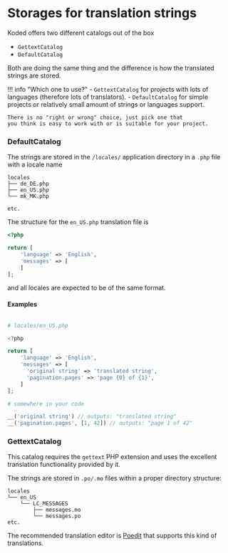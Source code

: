 Storages for translation strings
================================

Koded offers two different catalogs out of the box

  - `GettextCatalog`
  - `DefaultCatalog`

Both are doing the same thing and the difference is how the 
translated strings are stored.

!!! info "Which one to use?"
    - `GettextCatalog` for projects with lots of languages 
    (therefore lots of translators).
    - `DefaultCatalog` for simple projects or relatively
    small amount of strings or languages support.

    There is no "right or wrong" choice, just pick one that
    you think is easy to work with or is suitable for your project. 


### DefaultCatalog

The strings are stored in the `/locales/` application 
directory in a `.php` file with a locale name

```
locales
├── de_DE.php
├── en_US.php
└── mk_MK.php

etc.
```

The structure for the `en_US.php` translation file is
```php
<?php

return [
    'language' => 'English',
    'messages' => [
    ]
];
```
and all locales are expected to be of the same format.

#### Examples

```php

# locales/en_US.php

<?php

return [
    'language' => 'English',
    'messages' => [
      'original string' => 'translated string',
      'pagination.pages' => 'page {0} of {1}',
    ]
];

# somewhere in your code

__('original string') // outputs: "translated string"
__('pagination.pages', [1, 42]) // outputs: "page 1 of 42"
```


### GettextCatalog

This catalog requires the `gettext` PHP extension and uses the 
excellent translation functionality provided by it.

The strings are stored in `.po/.mo` files within a proper
directory structure:

```
locales
└── en_US
    └── LC_MESSAGES
        ├── messages.mo
        └── messages.po
etc.
```
The recommended translation editor is [Poedit][poedit] that supports
this kind of translations.


[poedit]: https://poedit.net

